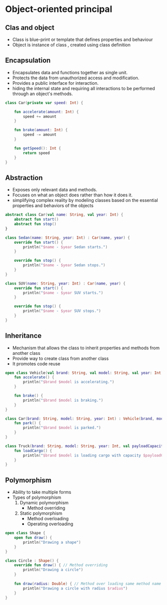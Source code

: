 # Object-oriented principal

## Clas and object
- Class is blue-print or template that defines properties and behaviour
- Object is instance of class , created using class definition

## Encapsulation
- Encapsulates data and functions together as single unit.
- Protects the data from unauthorized access and modification.
- Provides a public interface for interaction.
- hiding the internal state and requiring all interactions to be performed through an object's methods.

```kotlin
class Car(private var speed: Int) {

    fun accelerate(amount: Int) {
        speed += amount
    }

    fun brake(amount: Int) {
        speed -= amount
    }

    fun getSpeed(): Int {
        return speed
    }
}
```
## Abstraction
- Exposes only relevant data and methods.
- Focuses on what an object does rather than how it does it.
-  simplifying complex reality by modeling classes based on the essential properties and behaviors of the objects
```kotlin
abstract class Car(val name: String, val year: Int) {
    abstract fun start()
    abstract fun stop()
}

class Sedan(name: String, year: Int) : Car(name, year) {
    override fun start() {
        println("$name - $year Sedan starts.")
    }

    override fun stop() {
        println("$name - $year Sedan stops.")
    }
}

class SUV(name: String, year: Int) : Car(name, year) {
    override fun start() {
        println("$name - $year SUV starts.")
    }

    override fun stop() {
        println("$name - $year SUV stops.")
    }
}
```

## Inheritance
- Mechanism that allows the class to inherit  properties and methods from another class
- Provide way to create class from another class
- It promotes code reuse
```kotlin
open class Vehicle(val brand: String, val model: String, val year: Int) {
    fun accelerate() {
        println("$brand $model is accelerating.")
    }

    fun brake() {
        println("$brand $model is braking.")
    }
}

class Car(brand: String, model: String, year: Int) : Vehicle(brand, model, year) {
    fun park() {
        println("$brand $model is parked.")
    }
}

class Truck(brand: String, model: String, year: Int, val payloadCapacity: Int) : Vehicle(brand, model, year) {
    fun loadCargo() {
        println("$brand $model is loading cargo with capacity $payloadCapacity kg.")
    }
}

```

## Polymorphism
- Ability to take multiple forms
- Types of polymorphism
  1. Dynamic polymorphism
     - Method overriding
  2. Static polymorphism
     - Method overloading
     - Operating overloading
```kotlin
open class Shape {
    open fun draw() {
        println("Drawing a shape")
    }
}

class Circle : Shape() {
    override fun draw() { // Method overriding 
        println("Drawing a circle")
    }
    
    fun draw(radius: Double) { // Method over loading same method name in same class
        println("Drawing a circle with radius $radius")
    }
}
```